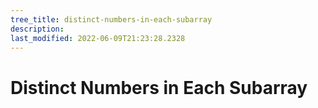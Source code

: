 ```yaml
---
tree_title: distinct-numbers-in-each-subarray
description: 
last_modified: 2022-06-09T21:23:28.2328
---
```


# Distinct Numbers in Each Subarray
